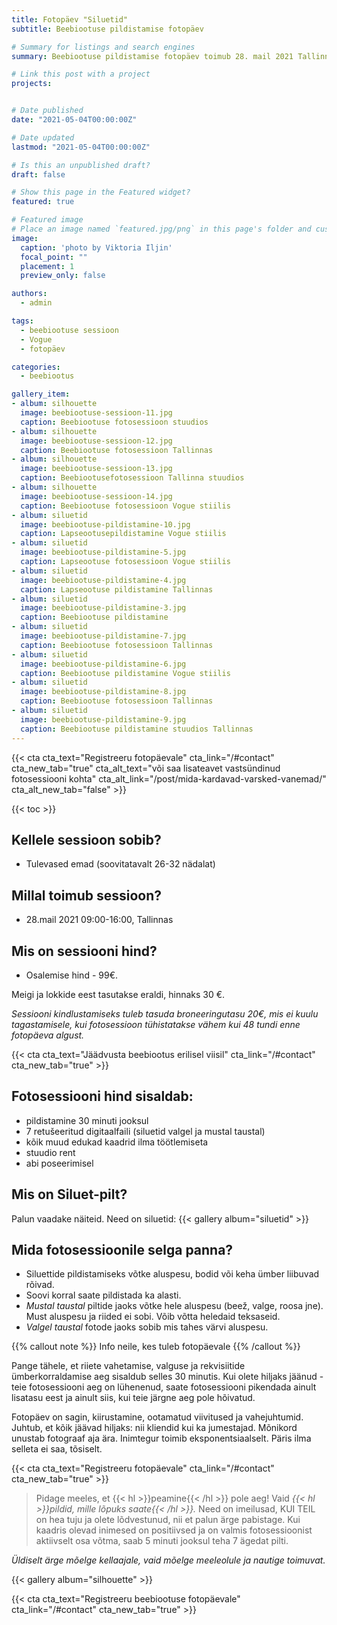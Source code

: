 ```yaml
---
title: Fotopäev "Siluetid"
subtitle: Beebiootuse pildistamise fotopäev

# Summary for listings and search engines
summary: Beebiootuse pildistamise fotopäev toimub 28. mail 2021 Tallinnas

# Link this post with a project
projects: 


# Date published
date: "2021-05-04T00:00:00Z"

# Date updated
lastmod: "2021-05-04T00:00:00Z"

# Is this an unpublished draft?
draft: false

# Show this page in the Featured widget?
featured: true

# Featured image
# Place an image named `featured.jpg/png` in this page's folder and customize its options here.
image:
  caption: 'photo by Viktoria Iljin'
  focal_point: ""
  placement: 1
  preview_only: false

authors:
  - admin

tags:
  - beebiootuse sessioon
  - Vogue
  - fotopäev

categories:
  - beebiootus

gallery_item:
- album: silhouette
  image: beebiootuse-sessioon-11.jpg
  caption: Beebiootuse fotosessioon stuudios
- album: silhouette
  image: beebiootuse-sessioon-12.jpg
  caption: Beebiootuse fotosessioon Tallinnas
- album: silhouette
  image: beebiootuse-sessioon-13.jpg
  caption: Beebiootusefotosessioon Tallinna stuudios
- album: silhouette
  image: beebiootuse-sessioon-14.jpg
  caption: Beebiootuse fotosessioon Vogue stiilis
- album: siluetid
  image: beebiootuse-pildistamine-10.jpg
  caption: Lapseootusepildistamine Vogue stiilis
- album: siluetid
  image: beebiootuse-pildistamine-5.jpg
  caption: Lapseootuse fotosessioon Vogue stiilis
- album: siluetid
  image: beebiootuse-pildistamine-4.jpg
  caption: Lapseootuse pildistamine Tallinnas
- album: siluetid
  image: beebiootuse-pildistamine-3.jpg
  caption: Beebiootuse pildistamine 
- album: siluetid
  image: beebiootuse-pildistamine-7.jpg
  caption: Beebiootuse fotosessioon Tallinnas
- album: siluetid
  image: beebiootuse-pildistamine-6.jpg
  caption: Beebiootuse pildistamine Vogue stiilis
- album: siluetid
  image: beebiootuse-pildistamine-8.jpg
  caption: Beebiootuse fotosessioon Tallinnas
- album: siluetid
  image: beebiootuse-pildistamine-9.jpg
  caption: Beebiootuse pildistamine stuudios Tallinnas
---
```

{{< cta cta_text="Registreeru fotopäevale" cta_link="/#contact" cta_new_tab="true" cta_alt_text="või saa lisateavet vastsündinud fotosessiooni kohta" cta_alt_link="/post/mida-kardavad-varsked-vanemad/" cta_alt_new_tab="false" >}}

{{< toc >}}

## Kellele sessioon sobib?
- Tulevased emad (soovitatavalt 26-32 nädalat)

## Millal toimub sessioon?
- 28.mail 2021 09:00-16:00, Tallinnas

## Mis on sessiooni hind?
- Osalemise hind - 99€.

Meigi ja lokkide eest tasutakse eraldi, hinnaks 30 €.
 
_Sessiooni kindlustamiseks tuleb tasuda broneeringutasu 20€, mis ei kuulu tagastamisele, kui fotosessioon tühistatakse vähem kui 48 tundi enne fotopäeva algust._ 
 
{{< cta cta_text="Jäädvusta beebiootus erilisel viisil" cta_link="/#contact" cta_new_tab="true" >}}

## Fotosessiooni hind sisaldab:
- pildistamine 30 minuti jooksul 
- 7 retušeeritud digitaalfaili (siluetid valgel ja mustal taustal) 
- kõik muud edukad kaadrid ilma töötlemiseta
- stuudio rent
- abi poseerimisel

## Mis on Siluet-pilt?

Palun vaadake näiteid. Need on siluetid:
{{< gallery album="siluetid" >}}

## Mida fotosessioonile selga panna?
- Siluettide pildistamiseks võtke aluspesu, bodid või keha ümber liibuvad rõivad.
- Soovi korral saate pildistada ka alasti.
- _Mustal taustal_ piltide jaoks võtke hele aluspesu (beež, valge, roosa jne). Must aluspesu ja riided ei sobi. Võib võtta heledaid teksaseid.
- _Valgel taustal_ fotode jaoks sobib mis tahes värvi aluspesu.

{{% callout note %}}
Info neile, kes tuleb fotopäevale
{{% /callout %}}

Pange tähele, et riiete vahetamise, valguse ja rekvisiitide ümberkorraldamise aeg sisaldub selles 30 minutis.
Kui olete hiljaks jäänud - teie fotosessiooni aeg on lühenenud, saate fotosessiooni pikendada ainult lisatasu eest ja ainult siis, kui teie järgne aeg pole hõivatud.

Fotopäev on sagin, kiirustamine, ootamatud viivitused ja vahejuhtumid. Juhtub, et kõik jäävad hiljaks: nii kliendid kui ka jumestajad. Mõnikord unustab fotograaf aja ära. Inimtegur toimib eksponentsiaalselt. Päris ilma selleta ei saa, tõsiselt.

{{< cta cta_text="Registreeru fotopäevale" cta_link="/#contact" cta_new_tab="true" >}}

> Pidage meeles, et {{< hl >}}peamine{{< /hl >}} pole aeg! Vaid _{{< hl >}}pildid, mille lõpuks saate{{< /hl >}}._ Need on imeilusad, KUI TEIL on hea tuju ja olete lõdvestunud, nii et palun ärge pabistage.
Kui kaadris olevad inimesed on positiivsed ja on valmis fotosessioonist aktiivselt osa võtma, saab 5 minuti jooksul teha 7 ägedat pilti.

_Üldiselt ärge mõelge kellaajale, vaid mõelge meeleolule ja nautige toimuvat._

{{< gallery album="silhouette" >}}

{{< cta cta_text="Registreeru beebiootuse fotopäevale" cta_link="/#contact" cta_new_tab="true" >}}
